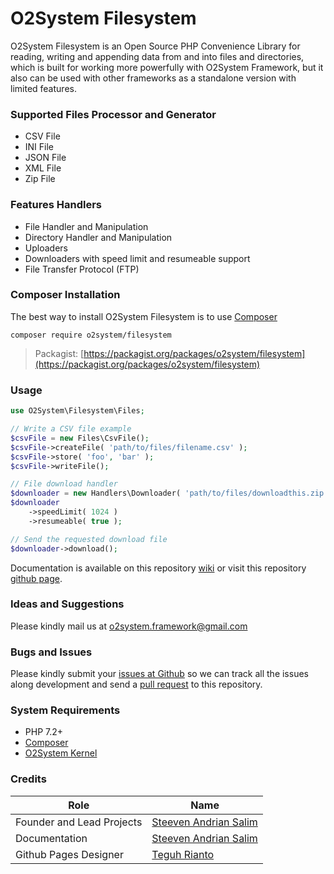 # O2System Filesystem
O2System Filesystem is an Open Source PHP Convenience Library for reading, writing and appending data from and into files and directories, which is built for working more powerfully with O2System Framework, but it also can be used with other frameworks as a standalone version with limited features.

### Supported Files Processor and Generator
- CSV File
- INI File
- JSON File
- XML File
- Zip File

### Features Handlers
- File Handler and Manipulation
- Directory Handler and Manipulation
- Uploaders
- Downloaders with speed limit and resumeable support
- File Transfer Protocol (FTP)

### Composer Installation
The best way to install O2System Filesystem is to use [Composer](https://getcomposer.org)
```
composer require o2system/filesystem
```
> Packagist: [https://packagist.org/packages/o2system/filesystem](https://packagist.org/packages/o2system/filesystem)

### Usage
```php
use O2System\Filesystem\Files;

// Write a CSV file example
$csvFile = new Files\CsvFile();
$csvFile->createFile( 'path/to/files/filename.csv' );
$csvFile->store( 'foo', 'bar' );
$csvFile->writeFile();

// File download handler
$downloader = new Handlers\Downloader( 'path/to/files/downloadthis.zip' );
$downloader
    ->speedLimit( 1024 )
    ->resumeable( true );

// Send the requested download file
$downloader->download();
```

Documentation is available on this repository [wiki](https://github.com/o2system/filesystem/wiki) or visit this repository [github page](https://o2system.github.io/filesystem).

### Ideas and Suggestions
Please kindly mail us at [o2system.framework@gmail.com](mailto:o2system.framework@gmail.com])

### Bugs and Issues
Please kindly submit your [issues at Github](http://github.com/o2system/filesystem/issues) so we can track all the issues along development and send a [pull request](http://github.com/o2system/filesystem/pulls) to this repository.

### System Requirements
- PHP 7.2+
- [Composer](https://getcomposer.org)
- [O2System Kernel](https://github.com/o2system/kernel)

### Credits
|Role|Name|
|----|----|
|Founder and Lead Projects|[Steeven Andrian Salim](http://steevenz.com)|
|Documentation|[Steeven Andrian Salim](http://steevenz.com)
|Github Pages Designer| [Teguh Rianto](http://teguhrianto.tk)
